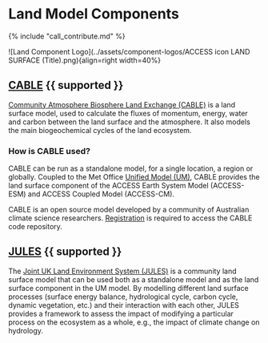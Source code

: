 # Land Model Components

{% include "call_contribute.md" %}

![Land Component Logo](../assets/component-logos/ACCESS icon LAND SURFACE (Title).png){align=right width=40%}

## [CABLE][cable-wiki] {{ supported }}

[Community Atmosphere Biosphere Land Exchange (CABLE)](cable-web) is a land surface model, used to calculate the fluxes of momentum, energy, water and carbon between the land surface and the atmosphere. It also models the main biogeochemical cycles of the land ecosystem. 

### How is CABLE used?

CABLE can be run as a standalone model, for a single location, a region or globally. Coupled to the Met Office [Unified Model (UM)](um-web), CABLE provides the land surface component of the ACCESS Earth System Model (ACCESS-ESM) and ACCESS Coupled Model (ACCESS-CM).

CABLE is an open source model developed by a community of Australian climate science researchers. [Registration][cable-wiki] is required to access the CABLE code repository.

[cable-wiki]: https://trac.nci.org.au/trac/cable/wiki
[um-web]: https://www.metoffice.gov.uk/research/approach/modelling-systems/unified-model

## [JULES][jules-web] {{ supported }}

The [Joint UK Land Environment System (JULES)](jules-web) is a community land surface model that can be used both as a standalone model and as the land surface component in the UM model. By modelling different land surface processes (surface energy balance, hydrological cycle, carbon cycle, dynamic vegetation, etc.) and their interaction with each other, JULES provides a framework to assess the impact of modifying a particular process on the ecosystem as a whole, e.g., the impact of climate change on hydrology.

<!---
Some of the ACCESS models used for weather simulations use JULES instead of CABLE. For example, the Bureau of Meteorology (BoM) uses the JULES land surface scheme in its numerical weather prediction models such as ACCESS S (Seasonal) and C (City).
--->

[jules-web]: https://jules.jchmr.org/
[cable-web]: https://www.cawcr.gov.au/research/cable/

